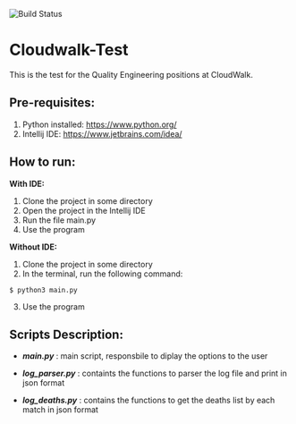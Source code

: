![Build Status](https://github.com/lennonchaves/cloudwalk-test-qae/actions/workflows/pylint.yml/badge.svg)

# Cloudwalk-Test

This is the test for the Quality Engineering positions at CloudWalk.

## **Pre-requisites:**

1) Python installed: https://www.python.org/
2) Intellij IDE: https://www.jetbrains.com/idea/


## **How to run:**

**With IDE:**

1) Clone the project in some directory
2) Open the project in the Intellij IDE
3) Run the file main.py
4) Use the program

**Without IDE:**

1) Clone the project in some directory
2) In the terminal, run the following command:
```
$ python3 main.py
```
3) Use the program

## **Scripts Description:**

- ***main.py*** : main script, responsbile to diplay the options to the user

- ***log_parser.py*** : containts the functions to parser the log file and print in json format

- ***log_deaths.py*** : contains the functions to get the deaths list by each match in json format
